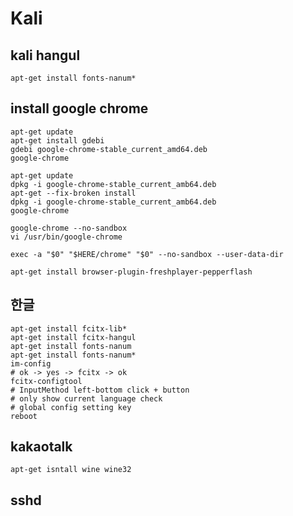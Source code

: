# Kali

## kali hangul

```text
apt-get install fonts-nanum*
```

## install google chrome

```text
apt-get update
apt-get install gdebi
gdebi google-chrome-stable_current_amd64.deb
google-chrome
```

```text
apt-get update
dpkg -i google-chrome-stable_current_amb64.deb
apt-get --fix-broken install 
dpkg -i google-chrome-stable_current_amb64.deb
google-chrome
```

```text
google-chrome --no-sandbox 
vi /usr/bin/google-chrome
```

```text
exec -a "$0" "$HERE/chrome" "$0" --no-sandbox --user-data-dir
```

```text
apt-get install browser-plugin-freshplayer-pepperflash
```

## 한글

```text
apt-get install fcitx-lib*
apt-get install fcitx-hangul
apt-get install fonts-nanum
apt-get install fonts-nanum*
im-config
# ok -> yes -> fcitx -> ok 
fcitx-configtool
# InputMethod left-bottom click + button
# only show current language check 
# global config setting key 
reboot
```

## kakaotalk

```text
apt-get isntall wine wine32
```

## sshd

